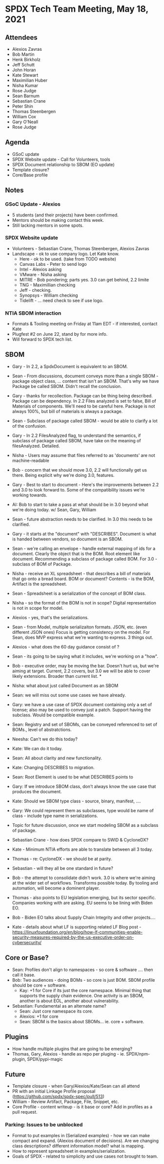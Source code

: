# SPDX Tech Team Meeting, May 18, 2021

## Attendees
* Alexios Zavras
* Bob Martin
* Henk Birkholz
* Jeff Schutt
* John Horan
* Kate Stewart
* Maximilian Huber
* Nisha Kumar
* Rose Judge
* Sean Barnum
* Sebastian Crane
* Peter Shin
* Thomas Steenbergen
* William Cox
* Gary O'Neall
* Rose Judge


## Agenda
* GSoC update
* SPDX Website update - Call for Volunteers, tools
* SPDX Document relationship to SBOM (EO update)
* Template closure?
* Core/Base profile

## Notes
### GSoC Update - Alexios
* 5 students (and their projects) have been confirmed.
* Mentors should be making contact this week.
* Still lacking mentors in some spots.

### SPDX Website update
* Volunteers - Sebastian Crane, Thomas Steenbergen, Alexios Zavras
* Landscape - ok to use company logo.    Let Kate know.
  * Here - ok to be used.  (take from TODO website)
  * Canvas Labs - Peter to send logo
  * Intel - Alexios asking
  * VMware - Nisha asking
  * MITRE - Bob pondering;  parts yes.  3.0 can get behind,  2.2 limite
  * TNG - Maximillian checking
  * Jeff - checking.
  * Synopsys - William checking
  * Tidelift - ... need check to see if use logo.

### NTIA SBOM interaction
* Formats & Tooling meeting on Friday at 11am EDT - if interested, contact Kate
* Plugfest #2 on June 22,  stand by for more info.
* Will forward to SPDX tech list.

## SBOM
* Gary - In 2.2,  a SpdxDocument is equivalent to an SBOM.
* Sean - From discussions, document conveys more than a single SBOM - package object class,  ...  content that isn't an SBOM.   That's why we have Package be called SBOM.  Didn't recall the conclusion.
* Gary - thanks for recollection.   Package can be thing being described.   Package can be dependency.   In 2.2 Files analyzed is set to false,  Bill of Materials of components.   We'll need to be careful here.   Package is not always 100%, but bill of materials is always a package.
* Sean - Subclass of package called SBOM - would be able to clarify a lot of the confusion.
* Gary - In 2.2  FilesAnalyzed flag, to understand the semantics,  if subclass of package called SBOM, have take on the meaning of filesAnalyzed.   Detailed.
* Nisha - Users may assume that files referred to as 'documents' are not machine-readable
* Bob - concern that we should move 3.0,   2.2 will functionally get us there.   Being explicit why we're doing 3.0,  features.
* Gary - Best to start to document - Here's the improvements between 2.2 and 3.0 to look forward to.   Some of the compatibility issues we're working towards.
* AI:  Bob to start to take a pass at what should be in 3.0 beyond what we're doing today.   w/ Sean, Gary, William

* Sean - future abstraction needs to be clarified.  In 3.0 this needs to be clarified.

* Gary - it starts at the "document" with "DESCRIBES".   Document is what is handed between vendors, so document is an SBOM.

* Sean - we're calling an envelope - handle external mapping of ids for a document.   Clearly the object that is the BOM.    Root element like document.    Recommending a subclass of package called BOM.
For 3.0 - subclass of BOM of Package.

* Nisha - receive an XL spreadsheet - that describes a bill of materials that go onto a bread board.   BOM or document?  Contents - is the BOM,  Artifact is the spreadsheet.
* Sean - Spreadsheet is a serialization of the concept of BOM class.
* Nisha - so the format of the BOM is not in scope?   Digital representation is not in scope for model.
* Alexios - yes, that's the serializations.
* Sean - from Model, multiple serializaiton formats.   JSON, etc. (even different JSON ones)   Focus is getting consistency on the model.   For Sean, does MVP express what we're wanting to express.    3 things out.

* Alexios - what does the 60 day guidance consist of ?
* Sean - its going to be saying what it includes,   we're working on a "how".
* Bob - executive order,  may be moving the bar.   Doesn't hurt us, but we're aiming at target.  Current,  2.2 covers, but 3.0 we will be able to cover likely extensions.   Broader than current list. *

* Nisha:  what about just called Document as an SBOM
* Sean: we will miss out some use cases we have already.
* Gary:  we have a use case of SPDX document containing only a set of license;  also may be used to convey just a patch.   Support having the subclass.   Would be compatible example.
* Sean:  Registry and set of SBOMs, can be conveyed referenced to set of BOMs.,  level of abstratctions.
* Neesha:  Can't we do this today?
* Kate: We can do it today.
* Sean: All about clarity and new functionality.

* Kate:  Changing DESCRIBES to migration.
* Sean:   Root Element is used to be what DESCRIBES points to
* Gary:  If we introduce SBOM class,  don't always know the use case that produces the document.

* Kate:  Should we SBOM type class - source,  binary, manifest, ....
* Gary:  We could represent them as subclasses,   type would be name of class - include type name in serializations.
* Topic for future discussion, once we start modeling SBOM as a subclass of package.

* Sebastian Crane - how does SPDX compare to SWID & CycloneDX?
* Kate - Minimum NTIA efforts are able to translate between all 3 today.
* Thomas - re: CycloneDX - we should be at parity.
* Sebastian - will they all be one standard in future?
* Bob - the attempt to consolidate didn't work.   3.0 is where we're aiming at the wider set of workflows.   Transforms possible today.    By tooling and automation, will become a dominent player.
* Thomas - also points to EU legislation emerging, but its sector specific.  Companies working with are asking.  EU seems to be lining with Biden EO.
* Bob - Biden EO talks about Supply Chain Integrity and other projects....
* Kate - details about what LF is supporting related  LF Blog post - https://linuxfoundation.org/en/blog/how-lf-communities-enable-security-measures-required-by-the-us-executive-order-on-cybersecurity/

## Core or Base?
* Sean: Profiles don't align to namespaces - so core & software .... then call it base.
* Bob: Two audiences - doing BOMs - so core is just BOM.     SBOM profile should be core + software.
  * Kay: +1 for Core if its just the core namespace.   Minimal thing that supports the supply chain evidence.   One
 activity is an SBOM,  another is about EOL,  another about vulnerability.
* Sebastian:  Fundamental as an alternate name?
  * Sean:  Just core namespace its core.
  * Alexios: +1 for core
  * Sean: SBOM is the basics about SBOMs... ie.  core + software.

## Plugins
* How handle multiple plugins that are going to be emerging?
* Thomas, Gary, Alexios - handle as repo per pluging - ie. SPDX/npm-plugin, SPDX/pypi-magic

## Future
* Template closure - when Gary/Alexios/Kate/Sean can all attend
* PR with an initial Linkage Profile proposal (https://github.com/spdx/spdx-spec/pull/513)
* William - Review Artifact, Package, File, Snippet, etc.
* Core Profile - content writeup  - is it base or core?    Add in profiles as a pull request.

### Parking:  Issues to be unblocked
* Format to put examples in (Serialized examples) - how we can make compact and expand.   (Alexios document of decisions).   Are we changing class descriptions?  different information model?  what is mapping.
* How to represent spreadsheet in examples/serialization.
* Goals of SPDX - related to simplicity and use cases not brought to team.
